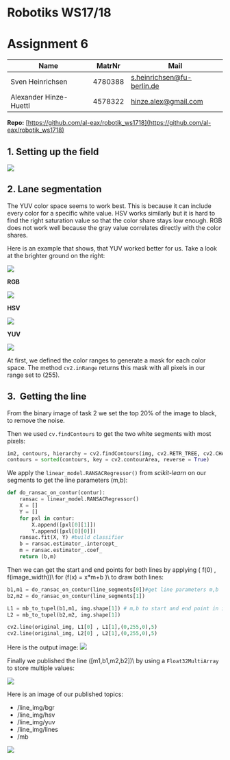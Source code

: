 # Robotiks WS17/18

# Assignment 6

| Name | MatrNr | Mail |
|------|----------|-----|
| Sven Heinrichsen | 4780388| s.heinrichsen@fu-berlin.de |
| Alexander Hinze-Huettl | 4578322 | hinze.alex@gmail.com |

__Repo:__ [https://github.com/al-eax/robotik_ws1718](https://github.com/al-eax/robotik_ws1718)

## 1.​ Setting​ ​up​ ​the​ ​field
![](setup.jpg)

## 2.​ ​Lane​ ​segmentation

The YUV color space seems to work best. This is because it can include every color for a specific white value. HSV works similarly but it is hard to find the right saturation value so that the color share stays low enough. RGB does not work well because the gray value correlates directly with the color shares.

Here is an example that shows, that YUV worked better for us. Take a look at the brighter ground on the right:

![](bar.png)

__RGB__

![](rgb_bad.png)

__HSV__

![](hsv_bad.png)

__YUV__

![](yuv_nice.png)

At first, we defined the color ranges to generate a mask for each color space. The method `cv2.inRange` returns this mask with all pixels in our range set to \(255)\.

## 3.​ ​ Getting​ ​the​ ​line​
From the binary image of task 2 we set the top 20% of the image to black, to remove the noise.

Then we used `cv.findContours` to get the two white segments with most pixels:
```py
im2, contours, hierarchy = cv2.findContours(img, cv2.RETR_TREE, cv2.CHAIN_APPROX_SIMPLE)
contours = sorted(contours, key = cv2.contourArea, reverse = True)
```

We apply the `linear_model.RANSACRegressor()` from _scikit-learn_ on our segments to get the line parameters \(m,b)\:

```py
def do_ransac_on_contur(contur):
    ransac = linear_model.RANSACRegressor()
    X = []
    Y = []
    for pxl in contur:
        X.append([pxl[0][1]])
        Y.append([pxl[0][0]])
    ransac.fit(X, Y) #build classifier
    b = ransac.estimator_.intercept_
    m = ransac.estimator_.coef_
    return (b,m)
```

Then we can get the start and end points for both lines by applying \( f(0) , f(image\_width))\ for \(f(x) = x*m+b )\ to draw both lines:

```py
b1,m1 = do_ransac_on_contur(line_segments[0])#get line parameters m,b
b2,m2 = do_ransac_on_contur(line_segments[1])

L1 = mb_to_tupel(b1,m1, img.shape[1]) # m,b to start and end point in image
L2 = mb_to_tupel(b2,m2, img.shape[1])

cv2.line(original_img, L1[0] , L1[1],(0,255,0),5)
cv2.line(original_img, L2[0] , L2[1],(0,255,0),5)
```

Here is the output image:
![](lines.png)

Finally we published the line \([m1,b1,m2,b2])\ by using a `Float32MultiArray` to store multiple values:

![](mb.png)

Here is an image of our published topics:

* /line_img/bgr
* /line_img/hsv
* /line_img/yuv
* /line_img/lines
* /mb

![](rostopic.png)
